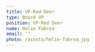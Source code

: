 ```yaml
---
title: VP-Red Deer
type: Board VP
position: VP-Red Deer
name: Helie Fabroa
email: ''
photo: /assets/helie-fabroa.jpg
---
```


